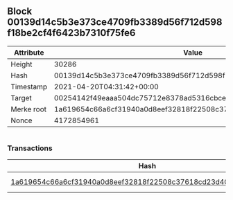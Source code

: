 ## Block 00139d14c5b3e373ce4709fb3389d56f712d598f18be2cf4f6423b7310f75fe6

Attribute | Value
--- | ---
Height | 30286
Hash | 00139d14c5b3e373ce4709fb3389d56f712d598f18be2cf4f6423b7310f75fe6
Timestamp | 2021-04-20T04:31:42+00:00
Target | 00254142f49eaaa504dc75712e8378ad5316cbcead634704b3734b6271167cc4
Merke root | 1a619654c66a6cf31940a0d8eef32818f22508c37618cd23d4058fa3449c3731
Nonce | 4172854961

```

```

### Transactions

Hash | Amount
--- | ---
[1a619654c66a6cf31940a0d8eef32818f22508c37618cd23d4058fa3449c3731](1a619654c66a6cf31940a0d8eef32818f22508c37618cd23d4058fa3449c3731.md) | 10.00000000 SKEPTI 
